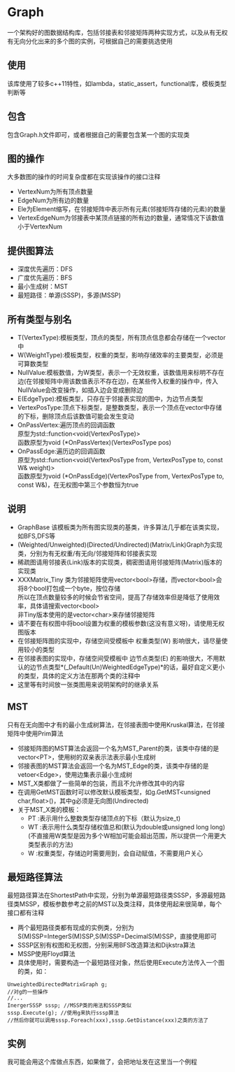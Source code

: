 # Graph
一个架构好的图数据结构库，包括邻接表和邻接矩阵两种实现方式，以及从有无权有无向分化出来的多个图的实例，可根据自己的需要挑选使用<br>
## 使用
该库使用了较多c++11特性，如lambda，static_assert，functional库，模板类型判断等
## 包含
包含Graph.h文件即可，或者根据自己的需要包含某一个图的实现类<br>
## 图的操作
大多数图的操作的时间复杂度都在实现该操作的接口注释<br>
- VertexNum为所有顶点数量<br>
- EdgeNum为所有边的数量<br>
- Ele为Element缩写，在邻接矩阵中表示所有元素(邻接矩阵存储的元素)的数量<br>
- VertexEdgeNum为邻接表中某顶点链接的所有边的数量，通常情况下该数值小于VertexNum<br>
## 提供图算法
* 深度优先遍历：DFS<br>
* 广度优先遍历：BFS<br>
* 最小生成树：MST<br>
* 最短路径：单源(SSSP)，多源(MSSP)<br>
## 所有类型与别名
* T(VertexType):模板类型，顶点的类型，所有顶点信息都会存储在一个vector中<br>
* W(WeightType):模板类型，权重的类型，影响存储效率的主要类型，必须是可算数类型<br>
* NullValue:模板数值，为W类型，表示一个无效权重，该数值用来标明不存在边(在邻接矩阵中用该数值表示不存在边)，在某些传入权重的操作中，传入NullValue会改变操作，如插入边会变成删除边
* E(EdgeType):模板类型，只存在于邻接表实现的图中，为边节点类型<br>
* VertexPosType:顶点下标类型，是整数类型，表示一个顶点在vector中存储的下标，删除顶点后该数值可能会发生变动<br>
* OnPassVertex:遍历顶点的回调函数<br>
  原型为std::function<void(VertexPosType)><br>
  函数原型为void (*OnPassVertex)(VertexPosType pos)<br>
* OnPassEdge:遍历边的回调函数<br>
  原型为std::function<void(VertexPosType from, VertexPosType to, const W& weight)><br>
  函数原型为void (*OnPassEdge)(VertexPosType from, VertexPosType to, const W&)，在无权图中第三个参数恒为true<br>
## 说明
- GraphBase 该模板类为所有图实现类的基类，许多算法几乎都在该类实现，如BFS,DFS等<br>
- (Weighted/Unweighted)(Directed/Undirected)(Matrix/Link)Graph为实现类，分别为有无权重/有无向/邻接矩阵和邻接表实现<br>
- 稀疏图请用邻接表(Link)版本的实现类，稠密图请用邻接矩阵(Matrix)版本的实现类<br>
- XXXMatrix_Tiny 类为邻接矩阵使用vector\<bool>存储，而vector\<bool>会将8个bool打包成一个byte，按位存储<br>
  所以在顶点数量较多的时候会节省空间，提高了存储效率但是降低了使用效率，具体请搜索vector\<bool> <br>
  非Tiny版本使用的是vector\<char>来存储邻接矩阵<br>
- 请不要在有权图中将bool设置为权重的模板参数(这没有意义呀)，请使用无权图版本<br>
- 在邻接矩阵图的实现中，存储空间受模板中 权重类型(W) 影响很大，请尽量使用较小的类型<br>
- 在邻接表图的实现中，存储空间受模板中 边节点类型(E) 的影响很大，不用默认的边节点类型*(_Default(Un)WeightedEdgeType)*的话，最好自定义更小的类型，具体的定义方法在那两个类的注释中<br>
- 这里等有时间放一张类图用来说明架构时的继承关系
## MST
只有在无向图中才有的最小生成树算法，在邻接表图中使用Kruskal算法，在邻接矩阵中使用Prim算法<br>
  - 邻接矩阵图的MST算法会返回一个名为MST_Parent的类，该类中存储的是vector\<PT>，使用树的双亲表示法表示最小生成树<br>
  - 邻接表图的MST算法会返回一个名为MST_Edge的类，该类中存储的是vetoer\<Edge>，使用边集表示最小生成树<br>
  - MST_X类都做了一些简单的包装，而且不允许修改其中的内容
  - 在调用GetMST函数时可以修改默认模板类型，如g.GetMST<unsigned char,float>()，其中g必须是无向图(Undirected)
  - 关于MST_X类的模板：
    - PT :表示用什么整数类型存储顶点的下标（默认为size_t)
    - WT :表示用什么类型存储权值总和(默认为double或unsigned long long)
      (不直接用W类型是因为多个W相加可能会超出范围，所以提供一个用更大类型表示的方法)
    - W :权重类型，存储边时需要用到，会自动赋值，不需要用户关心
## 最短路径算法
最短路径算法在ShortestPath中实现，分别为单源最短路径类SSSP，多源最短路径类MSSP，模板参数参考之前的MST以及类注释，具体使用起来很简单，每个接口都有注释
  - 两个最短路径类都有现成的实例类，分别为S(M)SSP<unsigned long long>=IntegerS(M)SSP,S(M)SSP<double>=DecimalS(M)SSP，直接使用即可
  - SSSP区别有权图和无权图，分别采用BFS改造算法和Dijkstra算法
  - MSSP使用Floyd算法
  - 具体使用时，需要构造一个最短路径对象，然后使用Execute方法传入一个图的类，如：
  ``` 
  UnweightedDirectedMatrixGraph g;
  //对g的一些操作
  //...
  InergerSSSP sssp; //MSSP类的用法和SSSP类似
  sssp.Execute(g); //使用g来执行sssp算法
  //然后你就可以调用sssp.Foreach(xxx),sssp.GetDistance(xxx)之类的方法了
  ```
## 实例
  我可能会用这个库做点东西，如果做了，会把地址发在这里当一个例程
